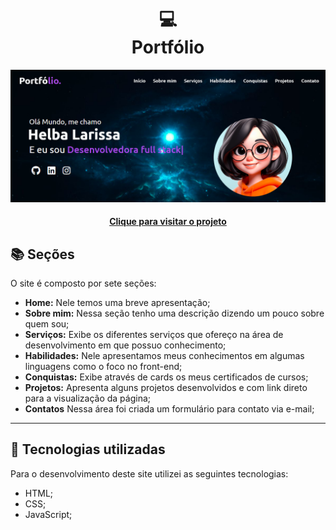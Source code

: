 <h1 align="center">
  💻<br>Portfólio
</h1>

![Resultado final do projeto](imagem_2024-01-20_102853785.png)

<h4 align="center"><a href="https://devhelba.netlify.app">Clique para visitar o projeto</a></h4>

## 📚 Seções

O site é composto por sete seções:

- **Home:** Nele temos uma breve apresentação;
- **Sobre mim:** Nessa seção tenho uma descrição dizendo um pouco sobre quem sou;
- **Serviços:** Exibe os diferentes serviços que ofereço na área de desenvolvimento em que possuo conhecimento;
- **Habilidades:** Nele apresentamos meus conhecimentos em algumas linguagens como o foco no front-end;
- **Conquistas:** Exibe através de cards os meus certificados de cursos;
- **Projetos:** Apresenta alguns projetos desenvolvidos e com link direto para a visualização da página;
- **Contatos** Nessa área foi criada um formulário para contato via e-mail;

---

## 💼 Tecnologias utilizadas

Para o desenvolvimento deste site utilizei as seguintes tecnologias:

- HTML;
- CSS;
- JavaScript;
  
